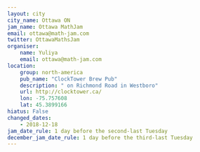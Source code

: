 ```yaml
---
layout: city                                           
city_name: Ottawa ON                                                               
jam_name: Ottawa MathJam
email: ottawa@math-jam.com
twitter: OttawaMathsJam
organiser:
    name: Yuliya
    email: ottawa@math-jam.com
location:
    group: north-america
    pub_name: "ClockTower Brew Pub"
    description: " on Richmond Road in Westboro"
    url: http://clocktower.ca/
    lon: -75.757608
    lat: 45.3899166
hiatus: False
changed_dates:
    - 2018-12-18
jam_date_rule: 1 day before the second-last Tuesday
december_jam_date_rule: 1 day before the third-last Tuesday
---
```


